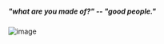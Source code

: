 ##### "what are you made of?" -- "good people."
![image](https://github.com/ernautical/FLESHLY.YEARNING/assets/161996176/245b1356-1651-4a8d-8ebf-be472511eefb)
